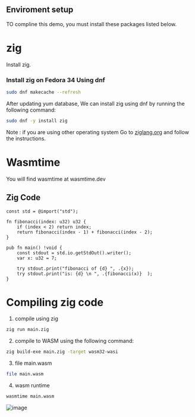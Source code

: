 ## Enviroment setup

TO compline this demo, you must install these packages listed below.

# zig

Install zig. 

### Install zig on Fedora 34 Using dnf 
```bash
sudo dnf makecache --refresh
```
After updating yum database, We can install zig using dnf by running the following command:

```bash
sudo dnf -y install zig
```

Note : if you are using other operating system Go to [ziglang.org](https://ziglang.org/download/) and follow the instructions.


# Wasmtime
You will find wasmtime at wasmtime.dev


## Zig Code

```
const std = @import("std");

fn fibonacci(index: u32) u32 {
    if (index < 2) return index;
    return fibonacci(index - 1) + fibonacci(index - 2);
}

pub fn main() !void {
    const stdout = std.io.getStdOut().writer();
    var x: u32 = 7;
    
    try stdout.print("fibonacci of {d} ", .{x});
    try stdout.print("is: {d} \n ", .{fibonacci(x)}  );
}
```


# Compiling zig code

1. compile using zig

```bash
zig run main.zig
```

2. compile to WASM using the following command: 

```bash
zig build-exe main.zig -target wasm32-wasi
```

3. file main.wasm
```bash
file main.wasm
```
4. wasm runtime
```bash
wasmtime main.wasm
```

![image](https://user-images.githubusercontent.com/37513489/163274402-f90c4c46-add3-4777-bcec-65b3edb40e75.png)
